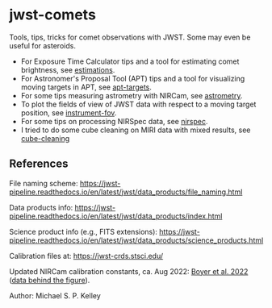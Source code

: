 # jwst-comets

Tools, tips, tricks for comet observations with JWST.  Some may even be useful for asteroids.

* For Exposure Time Calculator tips and a tool for estimating comet brightness, see [estimations](estimations/).
* For Astronomer's Proposal Tool (APT) tips and a tool for visualizing moving targets in APT, see [apt-targets](apt-targets/).
* For some tips measuring astrometry with NIRCam, see [astrometry](astrometry/).
* To plot the fields of view of JWST data with respect to a moving target position, see [instrument-fov](instrument-fov/).
* For some tips on processing NIRSpec data, see [nirspec](nirspec/).
* I tried to do some cube cleaning on MIRI data with mixed results, see [cube-cleaning](cube-cleaning/)

## References

File naming scheme:
<https://jwst-pipeline.readthedocs.io/en/latest/jwst/data_products/file_naming.html>

Data products info:
<https://jwst-pipeline.readthedocs.io/en/latest/jwst/data_products/index.html>

Science product info (e.g., FITS extensions):
<https://jwst-pipeline.readthedocs.io/en/latest/jwst/data_products/science_products.html>

Calibration files at:
<https://jwst-crds.stsci.edu/>

Updated NIRCam calibration constants, ca. Aug 2022: [Boyer et al. 2022](https://arxiv.org/abs/2209.03348) ([data behind the figure](https://ers-stars.github.io/data/boyer2022_nircamoffsets.txt)).

Author: Michael S. P. Kelley
